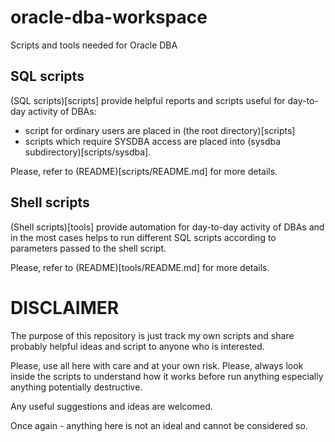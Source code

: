 # oracle-dba-workspace
Scripts and tools needed for Oracle DBA

## SQL scripts

(SQL scripts)[scripts] provide helpful reports and scripts useful for
day-to-day activity of DBAs:
* script for ordinary users are placed in (the root directory)[scripts]
* scripts which require SYSDBA access are placed into (sysdba subdirectory)[scripts/sysdba].

Please, refer to (README)[scripts/README.md] for more details.

## Shell scripts

(Shell scripts)[tools] provide automation for day-to-day activity of DBAs and
in the most cases helps to run different SQL scripts according to parameters
passed to the shell script.

Please, refer to (README)[tools/README.md] for more details.

# DISCLAIMER

The purpose of this repository is just track my own scripts and share probably
helpful ideas and script to anyone who is interested.

Please, use all here with care and at your own risk. Please, always look inside
the scripts to understand how it works before run anything especially anything
potentially destructive.

Any useful suggestions and ideas are welcomed.

Once again - anything here is not an ideal and cannot be considered so.

